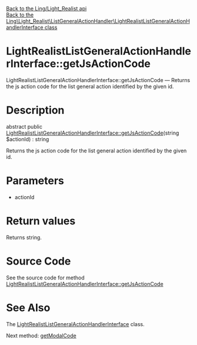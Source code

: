 [Back to the Ling/Light_Realist api](https://github.com/lingtalfi/Light_Realist/blob/master/doc/api/Ling/Light_Realist.md)<br>
[Back to the Ling\Light_Realist\ListGeneralActionHandler\LightRealistListGeneralActionHandlerInterface class](https://github.com/lingtalfi/Light_Realist/blob/master/doc/api/Ling/Light_Realist/ListGeneralActionHandler/LightRealistListGeneralActionHandlerInterface.md)


LightRealistListGeneralActionHandlerInterface::getJsActionCode
================



LightRealistListGeneralActionHandlerInterface::getJsActionCode — Returns the js action code for the list general action identified by the given id.




Description
================


abstract public [LightRealistListGeneralActionHandlerInterface::getJsActionCode](https://github.com/lingtalfi/Light_Realist/blob/master/doc/api/Ling/Light_Realist/ListGeneralActionHandler/LightRealistListGeneralActionHandlerInterface/getJsActionCode.md)(string $actionId) : string




Returns the js action code for the list general action identified by the given id.




Parameters
================


- actionId

    


Return values
================

Returns string.








Source Code
===========
See the source code for method [LightRealistListGeneralActionHandlerInterface::getJsActionCode](https://github.com/lingtalfi/Light_Realist/blob/master/ListGeneralActionHandler/LightRealistListGeneralActionHandlerInterface.php#L21-L21)


See Also
================

The [LightRealistListGeneralActionHandlerInterface](https://github.com/lingtalfi/Light_Realist/blob/master/doc/api/Ling/Light_Realist/ListGeneralActionHandler/LightRealistListGeneralActionHandlerInterface.md) class.

Next method: [getModalCode](https://github.com/lingtalfi/Light_Realist/blob/master/doc/api/Ling/Light_Realist/ListGeneralActionHandler/LightRealistListGeneralActionHandlerInterface/getModalCode.md)<br>

